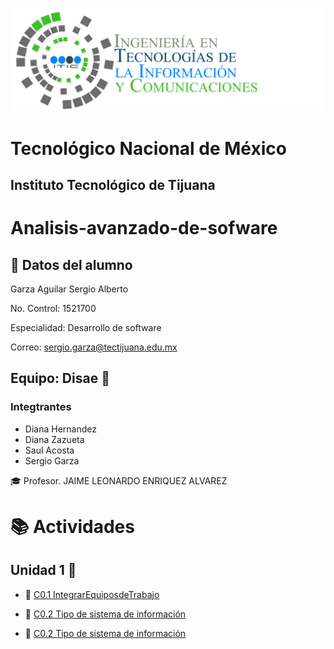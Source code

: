 ![](img/tics.png)
# Tecnológico Nacional de México
## Instituto Tecnológico de Tijuana

# Analisis-avanzado-de-sofware
 ## :bust_in_silhouette: Datos del alumno
 Garza Aguilar Sergio Alberto

 No. Control: 1521700
 
Especialidad: Desarrollo de software

Correo: sergio.garza@tectijuana.edu.mx
## Equipo: Disae :low_brightness:
### Integtrantes
* Diana Hernandez 
* Diana Zazueta
* Saul Acosta 
* Sergio Garza
 
:mortar_board: Profesor. JAIME LEONARDO ENRIQUEZ ALVAREZ

# :books: Actividades

## Unidad 1 :open_file_folder:
* :page_facing_up: [C0.1 IntegrarEquiposdeTrabajo](https://github.com/SergioG93/Analisis-avanzado-de-sofware/blob/main/Blogs/C0.1_IntegrarEquiposdeTrabajo_Disae.pdf) 
* :page_facing_up: [C0.2 Tipo de sistema de información](https://github.com/SergioG93/Analisis-avanzado-de-sofware/blob/main/Blogs/C0.2%20Tipo%20de%20sistema%20de%20informaci%C3%B3n.md) 

* :page_facing_up: [C0.2 Tipo de sistema de información](https://github.com/SergioG93/Analisis-avanzado-de-sofware/blob/main/Blogs/C0.3_DiagramadeFlujo_Proceso.md) 
